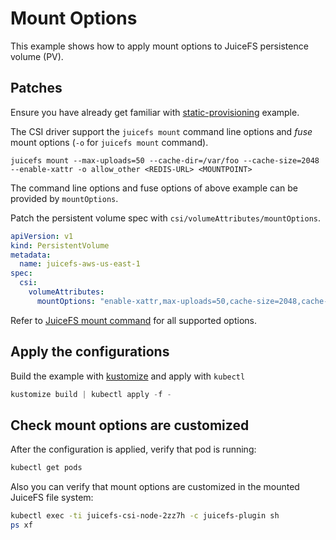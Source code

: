 # Mount Options

This example shows how to apply mount options to JuiceFS persistence volume (PV).

## Patches

Ensure you have already get familiar with [static-provisioning](../static-provisioning/README.md) example.

The CSI driver support the `juicefs mount` command line options and _fuse_ mount options (`-o` for `juicefs mount` command).

```
juicefs mount --max-uploads=50 --cache-dir=/var/foo --cache-size=2048 --enable-xattr -o allow_other <REDIS-URL> <MOUNTPOINT>
```

The command line options and fuse options of above example can be provided by `mountOptions`.

Patch the persistent volume spec with `csi/volumeAttributes/mountOptions`.

```yaml
apiVersion: v1
kind: PersistentVolume
metadata:
  name: juicefs-aws-us-east-1
spec:
  csi:
    volumeAttributes:
      mountOptions: "enable-xattr,max-uploads=50,cache-size=2048,cache-dir=/var/foo,allow_other"
```

Refer to [JuiceFS mount command](https://github.com/juicedata/juicefs/#mount-a-volume) for all supported options.

## Apply the configurations

Build the example with [kustomize](https://github.com/kubernetes-sigs/kustomize) and apply with `kubectl`

```s
kustomize build | kubectl apply -f -
```

## Check mount options are customized

After the configuration is applied, verify that pod is running:

```sh
kubectl get pods
```

Also you can verify that mount options are customized in the mounted JuiceFS file system:

```sh
kubectl exec -ti juicefs-csi-node-2zz7h -c juicefs-plugin sh
ps xf
```
